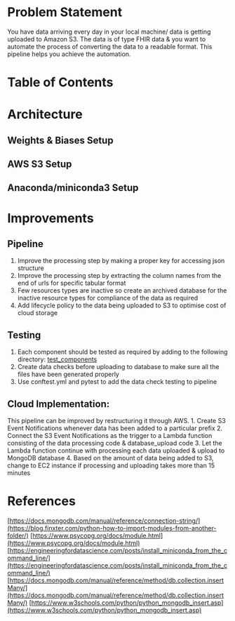 # Problem Statement

You have data arriving every day in your local machine/ data is getting uploaded to Amazon S3. The data is of type FHIR data
& you want to automate the process of converting the data to a readable format. This pipeline helps you achieve the automation.

# Table of Contents


# Architecture

## Weights & Biases Setup

## AWS S3 Setup


## Anaconda/miniconda3 Setup

##



# Improvements

## Pipeline

1. Improve the processing step by making a proper key for accessing json structure
2. Improve the processing step by extracting the column names from the end of urls for specific tabular format
3. Few resources types are inactive so create an archived database for the inactive resource types for compliance of the data as required
4. Add lifecycle policy to the data being uploaded to S3 to optimise cost of cloud storage

## Testing

1. Each component should be tested as required by adding to the following directory: [test_components](/src/test_components)
2. Create data checks before uploading to database to make sure all the files have been generated properly
3. Use conftest.yml and pytest to add the data check testing to pipeline

## Cloud Implementation:
This pipeline can be improved by restructuring it through AWS.
    1. Create S3 Event Notifications whenever data has been added to a particular prefix
    2. Connect the S3 Event Notifications as the trigger to a Lambda function consisting of the data processing code & database_upload code
    3. Let the Lambda function continue with processing each data uploaded & upload to MongoDB database
    4. Based on the amount of data being added to S3, change to EC2 instance if processing and uploading takes more than 15 minutes

# References

[https://docs.mongodb.com/manual/reference/connection-string/](https://blog.finxter.com/python-how-to-import-modules-from-another-folder/)
[https://www.psycopg.org/docs/module.html](https://www.psycopg.org/docs/module.html)
[https://engineeringfordatascience.com/posts/install_miniconda_from_the_command_line/](https://engineeringfordatascience.com/posts/install_miniconda_from_the_command_line/)
[https://docs.mongodb.com/manual/reference/method/db.collection.insertMany/](https://docs.mongodb.com/manual/reference/method/db.collection.insertMany/)
[https://www.w3schools.com/python/python_mongodb_insert.asp](https://www.w3schools.com/python/python_mongodb_insert.asp)
